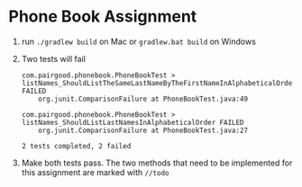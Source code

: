 # Phone Book Assignment

1. run `./gradlew build` on Mac or `gradlew.bat build` on Windows
1. Two tests will fail

    ```
    com.pairgood.phonebook.PhoneBookTest > listNames_ShouldListTheSameLastNameByTheFirstNameInAlphabeticalOrder FAILED
        org.junit.ComparisonFailure at PhoneBookTest.java:49
    
    com.pairgood.phonebook.PhoneBookTest > listNames_ShouldListLastNamesInAlphabeticalOrder FAILED
        org.junit.ComparisonFailure at PhoneBookTest.java:27
    
    2 tests completed, 2 failed
    
    ```
1. Make both tests pass.  The two methods that need to be implemented for this assignment are marked with `//todo`